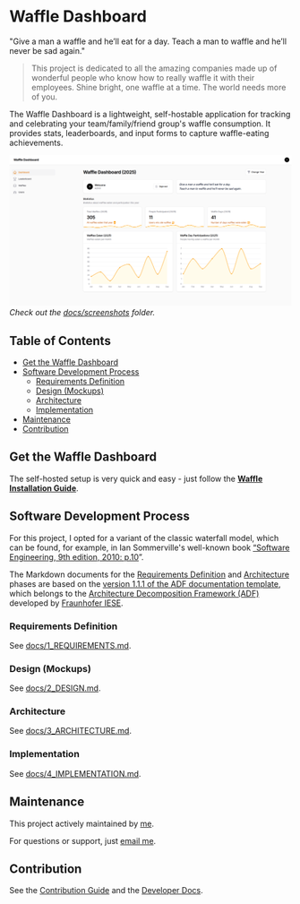 # Waffle Dashboard <!-- omit in toc -->

 "Give a man a waffle and he’ll eat for a day. Teach a man to waffle and he’ll never be sad again."

> This project is dedicated to all the amazing companies made up of wonderful people who know how to really waffle it with their employees. Shine bright, one waffle at a time. The world needs more of you.

The Waffle Dashboard is a lightweight, self-hostable application for tracking and celebrating your team/family/friend group's waffle consumption. It provides stats, leaderboards, and input forms to capture waffle-eating achievements.

![screenshot of the waffle dashboard](docs/screenshots/dashboard.png)
_Check out the [docs/screenshots](docs/screenshots) folder._

## Table of Contents <!-- omit in toc -->

- [Get the Waffle Dashboard](#get-the-waffle-dashboard)
- [Software Development Process](#software-development-process)
  - [Requirements Definition](#requirements-definition)
  - [Design (Mockups)](#design-mockups)
  - [Architecture](#architecture)
  - [Implementation](#implementation)
- [Maintenance](#maintenance)
- [Contribution](#contribution)

## Get the Waffle Dashboard

The self-hosted setup is very quick and easy - just follow the **[Waffle Installation Guide](docs/WAFFLE-INSTALLATION-GUIDE.md)**.

## Software Development Process

For this project, I opted for a variant of the classic waterfall model, which can be found, for example, in Ian Sommerville's well-known book [“Software Engineering, 9th edition, 2010: p.10](https://engineering.futureuniversity.com/BOOKS%20FOR%20IT/Software-Engineering-9th-Edition-by-Ian-Sommerville.pdf#page=47)”.

The Markdown documents for the [Requirements Definition](#requirements-definition) and [Architecture](#architecture) phases are based on the [version 1.1.1 of the ADF documentation template](https://github.com/architecture-decomposition-framework/adf-documentation-template/blob/main/template/architecture-documentation-en.md), which belongs to the [Architecture Decomposition Framework (ADF)](https://www.iese.fraunhofer.de/blog/softwarearchitekturen-einfacher-designen-und-verstaendlicher-dokumentieren-mit-dem-fraunhofer-adf/) developed by [Fraunhofer IESE](https://www.iese.fraunhofer.de/en/aboutus.html#:~:text=The%20Fraunhofer%20Institute%20for%20Experimental,engineering%20for%20almost%2030%20years.).

### Requirements Definition

See [docs/1_REQUIREMENTS.md](docs/1_REQUIREMENTS.md).

### Design (Mockups)

See [docs/2_DESIGN.md](docs/2_DESIGN.md).

### Architecture

See [docs/3_ARCHITECTURE.md](docs/3_ARCHITECTURE.md).

### Implementation

See [docs/4_IMPLEMENTATION.md](docs/4_IMPLEMENTATION.md).

## Maintenance

This project actively maintained by [me](https://github.com/lchristmann).

For questions or support, just [email me](mailto:hello@lchristmann.com).

## Contribution

See the [Contribution Guide](docs/CONTRIBUTION-GUIDE.md) and the [Developer Docs](DEVELOPER-DOCS.md).
